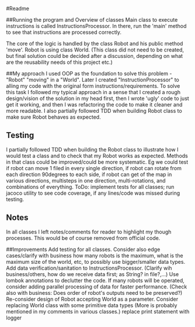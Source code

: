 #Readme

##Running the program and Overview of classes
Main class to execute instructions is called InstructionsProcessor. In there, run the 'main' method to see that instructions are processed correctly.

The core of the logic is handled by the class Robot and his public method 'move'.
Robot is using class World. (This class did not need to be created, but final solution could be decided after a discussion, depending on what are the reusability needs of this project etc.) 

##My approach
I used OOP as the foundation to solve this problem - "Robot" "moving" in a "World". Later I created "InstructionProcessor" to alling my code with the original form instructions/requirements.
To solve this task I followed my typical approach in a sense that I created a rough design/vision of the solution in my head first, then I wrote 'ugly' code to just get it working, and then I was refactoring the code to make it cleaner and more readable.
I also partially followed TDD when building Robot class to make sure Robot behaves as expected.

## Testing
I partially followed TDD when building the Robot class to illustrate how I would test a class and to check that my Robot works as expected. Methods in that class could be improved/could be more systematic. Eg we could test if robot can move 1 filed in every single direction, if robot can rotate from each direction 90degrees to each side, if robot can get of the map in various directions, multisteps in one direction, multi-rotations, and combinations of everything.
ToDo: implement tests for all classes; run jacoco utility to see code coverage, if any lines/code was missed during testing.

## Notes
In all classes I left notes/comments for reader to highlight my though processes. This would be of course removed from official code.

##Improvements
Add testing for all classes. Consider also edge cases/clarify with business how many robots is the maximum, what is the maximum size of the world, etc, to possibly use bigger/smaller data types.
Add data verification/sanitation to InstructionsProcessor. (Clarify wih business/others, how do we receive data first; as String? in file?,...)
Use lombok annotations to declutter the code.
If many robots will be operated, consider adding parallel processing of data for faster performance. (Check also with business: Does order of robot's outputs need to be preserved?)
Re-consider design of Robot accepting World as a parameter. Consider replacing World class with some primitive data types
(More is probably mentioned in my comments in various classes.)
replace print statement with logger